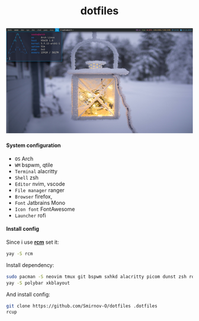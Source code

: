 <h1 align="center">dotfiles</h1>

![](./config/qtile/screen.png)
------------------------------

#### System configuration
- `OS` Arch
- `WM` bspwm, qtile
- `Terminal` alacritty
- `Shell` zsh
- `Editor` nvim, vscode
- `File manager` ranger
- `Browser` firefox,
- `Font` Jatbrains Mono
- `Icon font` FontAwesome
- `Launcher` rofi

#### Install config
Since i use **[rcm](https://github.com/thoughtbot/rcm)** set it:
~~~bash
yay -S rcm
~~~

Install dependency:
```bash
sudo pacman -S neovim tmux git bspwm sxhkd alacritty picom dunst zsh rofi ranger firefox ttf-font-awesome ttf-jetbrains
yay -S polybar xkblayout
```

And install config:
~~~bash
git clone https://github.com/Smirnov-O/dotfiles .dotfiles
rcup
~~~
